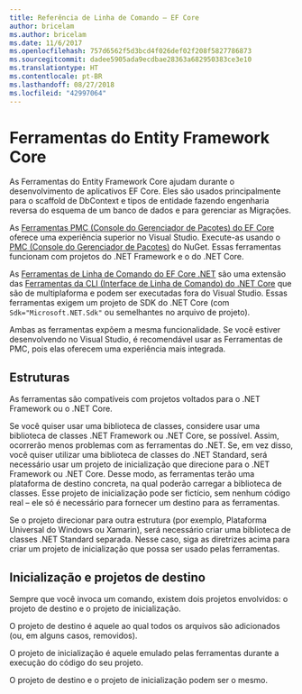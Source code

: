 ```yaml
---
title: Referência de Linha de Comando – EF Core
author: bricelam
ms.author: bricelam
ms.date: 11/6/2017
ms.openlocfilehash: 757d6562f5d3bcd4f026def02f208f5827786873
ms.sourcegitcommit: dadee5905ada9ecdbae28363a682950383ce3e10
ms.translationtype: HT
ms.contentlocale: pt-BR
ms.lasthandoff: 08/27/2018
ms.locfileid: "42997064"
---
```

<a name="entity-framework-core-tools"></a>Ferramentas do Entity Framework Core
===========================
As Ferramentas do Entity Framework Core ajudam durante o desenvolvimento de aplicativos EF Core. Eles são usados principalmente para o scaffold de DbContext e tipos de entidade fazendo engenharia reversa do esquema de um banco de dados e para gerenciar as Migrações.

As [Ferramentas PMC (Console do Gerenciador de Pacotes) do EF Core][1] oferece uma experiência superior no Visual Studio. Execute-as usando o [PMC (Console do Gerenciador de Pacotes)][2] do NuGet. Essas ferramentas funcionam com projetos do .NET Framework e o do .NET Core.

As [Ferramentas de Linha de Comando do EF Core .NET][3] são uma extensão das [Ferramentas da CLI (Interface de Linha de Comando) do .NET Core][4] que são de multiplaforma e podem ser executadas fora do Visual Studio. Essas ferramentas exigem um projeto de SDK do .NET Core (com `Sdk="Microsoft.NET.Sdk"` ou semelhantes no arquivo de projeto).

Ambas as ferramentas expõem a mesma funcionalidade. Se você estiver desenvolvendo no Visual Studio, é recomendável usar as Ferramentas de PMC, pois elas oferecem uma experiência mais integrada.

<a name="frameworks"></a>Estruturas
----------
As ferramentas são compatíveis com projetos voltados para o .NET Framework ou o .NET Core.

Se você quiser usar uma biblioteca de classes, considere usar uma biblioteca de classes .NET Framework ou .NET Core, se possível. Assim, ocorrerão menos problemas com as ferramentas do .NET. Se, em vez disso, você quiser utilizar uma biblioteca de classes do .NET Standard, será necessário usar um projeto de inicialização que direcione para o .NET Framework ou .NET Core. Desse modo, as ferramentas terão uma plataforma de destino concreta, na qual poderão carregar a biblioteca de classes. Esse projeto de inicialização pode ser fictício, sem nenhum código real – ele só é necessário para fornecer um destino para as ferramentas.

Se o projeto direcionar para outra estrutura (por exemplo, Plataforma Universal do Windows ou Xamarin), será necessário criar uma biblioteca de classes .NET Standard separada. Nesse caso, siga as diretrizes acima para criar um projeto de inicialização que possa ser usado pelas ferramentas.

<a name="startup-and-target-projects"></a>Inicialização e projetos de destino
---------------------------
Sempre que você invoca um comando, existem dois projetos envolvidos: o projeto de destino e o projeto de inicialização.

O projeto de destino é aquele ao qual todos os arquivos são adicionados (ou, em alguns casos, removidos).

O projeto de inicialização é aquele emulado pelas ferramentas durante a execução do código do seu projeto.

O projeto de destino e o projeto de inicialização podem ser o mesmo.


  [1]: powershell.md
  [2]: https://docs.microsoft.com/nuget/tools/package-manager-console
  [3]: dotnet.md
  [4]: https://docs.microsoft.com/dotnet/core/tools/
